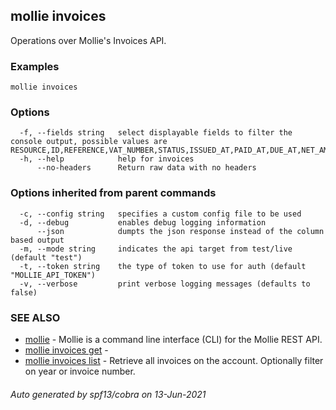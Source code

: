 ## mollie invoices

Operations over Mollie's Invoices API.

### Examples

```
mollie invoices
```

### Options

```
  -f, --fields string   select displayable fields to filter the console output, possible values are RESOURCE,ID,REFERENCE,VAT_NUMBER,STATUS,ISSUED_AT,PAID_AT,DUE_AT,NET_AMOUNT,VAT_AMOUNT,GROSS_AMOUNT
  -h, --help            help for invoices
      --no-headers      Return raw data with no headers
```

### Options inherited from parent commands

```
  -c, --config string   specifies a custom config file to be used
  -d, --debug           enables debug logging information
      --json            dumpts the json response instead of the column based output
  -m, --mode string     indicates the api target from test/live (default "test")
  -t, --token string    the type of token to use for auth (default "MOLLIE_API_TOKEN")
  -v, --verbose         print verbose logging messages (defaults to false)
```

### SEE ALSO

* [mollie](mollie.md)	 - Mollie is a command line interface (CLI) for the Mollie REST API.
* [mollie invoices get](mollie_invoices_get.md)	 - 
* [mollie invoices list](mollie_invoices_list.md)	 - Retrieve all invoices on the account. Optionally filter on year or invoice number.

###### Auto generated by spf13/cobra on 13-Jun-2021

